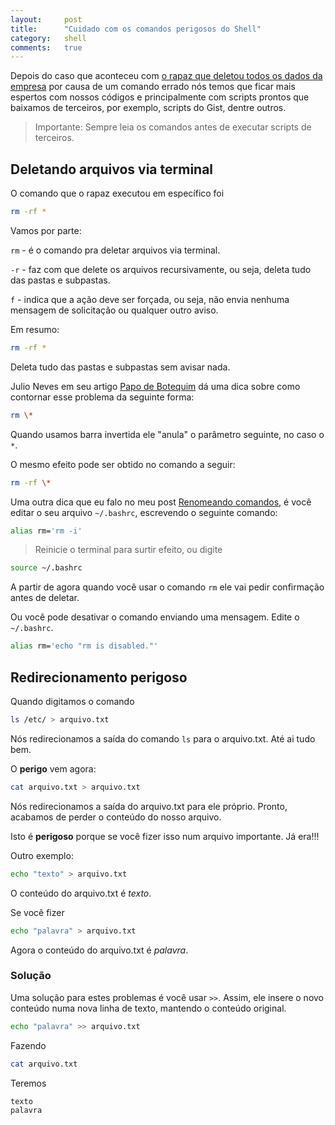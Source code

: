 ```yaml
---
layout:     post
title:      "Cuidado com os comandos perigosos do Shell"
category:   shell
comments:   true
---
```


Depois do caso que aconteceu com [o rapaz que deletou todos os dados da empresa][0] por causa de um comando errado nós temos que ficar mais espertos com nossos códigos e principalmente com scripts prontos que baixamos de terceiros, por exemplo, scripts do Gist, dentre outros.

> Importante: Sempre leia os comandos antes de executar scripts de terceiros.

## Deletando arquivos via terminal

O comando que o rapaz executou em específico foi

```bash
rm -rf *
```

Vamos por parte:

`rm` - é o comando pra deletar arquivos via terminal.

`-r` - faz com que delete os arquivos recursivamente, ou seja, deleta tudo das pastas e subpastas.

`f` - indica que a ação deve ser forçada, ou seja, não envia nenhuma mensagem de solicitação ou qualquer outro aviso.

Em resumo:

```bash
rm -rf *
```

Deleta tudo das pastas e subpastas sem avisar nada.


Julio Neves em seu artigo [Papo de Botequim][1] dá uma dica sobre como contornar esse problema da seguinte forma:

```bash
rm \*
```

Quando usamos barra invertida ele "anula" o parâmetro seguinte, no caso o `*`.

O mesmo efeito pode ser obtido no comando a seguir:

```bash
rm -rf \*
```

Uma outra dica que eu falo no meu post [Renomeando comandos][2], é você editar o seu arquivo `~/.bashrc`, escrevendo o seguinte comando:

```bash
alias rm='rm -i'
```

> Reinicie o terminal para surtir efeito, ou digite

```bash
source ~/.bashrc
```

A partir de agora quando você usar o comando `rm` ele vai pedir confirmação antes de deletar.

Ou você pode desativar o comando enviando uma mensagem. Edite o `~/.bashrc`.

```bash
alias rm='echo "rm is disabled."'
```


## Redirecionamento perigoso

Quando digitamos o comando

```bash
ls /etc/ > arquivo.txt
```

Nós redirecionamos a saída do comando `ls` para o arquivo.txt. Até ai tudo bem.

O **perigo** vem agora:

```bash
cat arquivo.txt > arquivo.txt
```

Nós redirecionamos a saída do arquivo.txt para ele próprio. Pronto, acabamos de perder o conteúdo do nosso arquivo.

Isto é **perigoso** porque se você fizer isso num arquivo importante. Já era!!!

Outro exemplo:

```bash
echo "texto" > arquivo.txt
```

O conteúdo do arquivo.txt é *texto*.

Se você fizer

```bash
echo "palavra" > arquivo.txt
```

Agora o conteúdo do arquivo.txt é *palavra*.

### Solução

Uma solução para estes problemas é você usar `>>`. Assim, ele insere o novo conteúdo numa nova linha de texto, mantendo o conteúdo original.

```bash
echo "palavra" >> arquivo.txt
```

Fazendo

```bash
cat arquivo.txt
```

Teremos

```bash
texto
palavra
```


[0]: http://www.tecmundo.com.br/programacao/103701-cara-cade-firma-rapaz-deleta-empresa-linha-codigo-errada.htm
[1]: https://jneves.wordpress.com/2008/03/05/papo-de-botequim-parte-1/
[2]: http://grandeportal.github.io/terminal,%20alias/2016/renomeando-comandos/